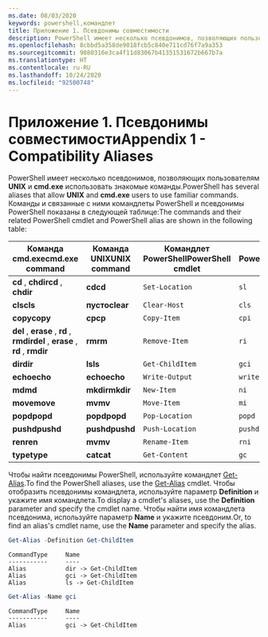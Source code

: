 ```yaml
---
ms.date: 08/03/2020
keywords: powershell,командлет
title: Приложение 1. Псевдонимы совместимости
description: PowerShell имеет несколько псевдонимов, позволяющих пользователям UNIX и cmd.exe использовать знакомые команды.
ms.openlocfilehash: 8cbbd5a358de9018fcb5c840e711cd76f7a9a353
ms.sourcegitcommit: 9080316e3ca4f11d83067b41351531672b667b7a
ms.translationtype: HT
ms.contentlocale: ru-RU
ms.lasthandoff: 10/24/2020
ms.locfileid: "92500748"
---
```

# <a name="appendix-1---compatibility-aliases"></a><span data-ttu-id="f1e74-104">Приложение 1. Псевдонимы совместимости</span><span class="sxs-lookup"><span data-stu-id="f1e74-104">Appendix 1 - Compatibility Aliases</span></span>

<span data-ttu-id="f1e74-105">PowerShell имеет несколько псевдонимов, позволяющих пользователям **UNIX** и **cmd.exe** использовать знакомые команды.</span><span class="sxs-lookup"><span data-stu-id="f1e74-105">PowerShell has several aliases that allow **UNIX** and **cmd.exe** users to use familiar commands.</span></span>
<span data-ttu-id="f1e74-106">Команды и связанные с ними командлеты PowerShell и псевдонимы PowerShell показаны в следующей таблице:</span><span class="sxs-lookup"><span data-stu-id="f1e74-106">The commands and their related PowerShell cmdlet and PowerShell alias are shown in the following table:</span></span>

|            <span data-ttu-id="f1e74-107">Команда cmd.exe</span><span class="sxs-lookup"><span data-stu-id="f1e74-107">cmd.exe command</span></span>            | <span data-ttu-id="f1e74-108">Команда UNIX</span><span class="sxs-lookup"><span data-stu-id="f1e74-108">UNIX command</span></span> | <span data-ttu-id="f1e74-109">Командлет PowerShell</span><span class="sxs-lookup"><span data-stu-id="f1e74-109">PowerShell cmdlet</span></span> | <span data-ttu-id="f1e74-110">Псевдоним PowerShell</span><span class="sxs-lookup"><span data-stu-id="f1e74-110">PowerShell alias</span></span> |
| ------------------------------------- | ------------ | ----------------- | ---------------- |
| <span data-ttu-id="f1e74-111">**cd** , **chdir**</span><span class="sxs-lookup"><span data-stu-id="f1e74-111">**cd** , **chdir**</span></span>                     | <span data-ttu-id="f1e74-112">**cd**</span><span class="sxs-lookup"><span data-stu-id="f1e74-112">**cd**</span></span>       | `Set-Location`    | `sl`             |
| <span data-ttu-id="f1e74-113">**cls**</span><span class="sxs-lookup"><span data-stu-id="f1e74-113">**cls**</span></span>                               | <span data-ttu-id="f1e74-114">**пусто**</span><span class="sxs-lookup"><span data-stu-id="f1e74-114">**clear**</span></span>    | `Clear-Host`      | `cls`            |
| <span data-ttu-id="f1e74-115">**copy**</span><span class="sxs-lookup"><span data-stu-id="f1e74-115">**copy**</span></span>                              | <span data-ttu-id="f1e74-116">**cp**</span><span class="sxs-lookup"><span data-stu-id="f1e74-116">**cp**</span></span>       | `Copy-Item`       | `cpi`            |
| <span data-ttu-id="f1e74-117">**del** , **erase** , **rd** , **rmdir**</span><span class="sxs-lookup"><span data-stu-id="f1e74-117">**del** , **erase** , **rd** , **rmdir**</span></span> | <span data-ttu-id="f1e74-118">**rm**</span><span class="sxs-lookup"><span data-stu-id="f1e74-118">**rm**</span></span>       | `Remove-Item`     | `ri`             |
| <span data-ttu-id="f1e74-119">**dir**</span><span class="sxs-lookup"><span data-stu-id="f1e74-119">**dir**</span></span>                               | <span data-ttu-id="f1e74-120">**ls**</span><span class="sxs-lookup"><span data-stu-id="f1e74-120">**ls**</span></span>       | `Get-ChildItem`   | `gci`            |
| <span data-ttu-id="f1e74-121">**echo**</span><span class="sxs-lookup"><span data-stu-id="f1e74-121">**echo**</span></span>                              | <span data-ttu-id="f1e74-122">**echo**</span><span class="sxs-lookup"><span data-stu-id="f1e74-122">**echo**</span></span>     | `Write-Output`    | `write`          |
| <span data-ttu-id="f1e74-123">**md**</span><span class="sxs-lookup"><span data-stu-id="f1e74-123">**md**</span></span>                                | <span data-ttu-id="f1e74-124">**mkdir**</span><span class="sxs-lookup"><span data-stu-id="f1e74-124">**mkdir**</span></span>    | `New-Item`        | `ni`             |
| <span data-ttu-id="f1e74-125">**move**</span><span class="sxs-lookup"><span data-stu-id="f1e74-125">**move**</span></span>                              | <span data-ttu-id="f1e74-126">**mv**</span><span class="sxs-lookup"><span data-stu-id="f1e74-126">**mv**</span></span>       | `Move-Item`       | `mi`             |
| <span data-ttu-id="f1e74-127">**popd**</span><span class="sxs-lookup"><span data-stu-id="f1e74-127">**popd**</span></span>                              | <span data-ttu-id="f1e74-128">**popd**</span><span class="sxs-lookup"><span data-stu-id="f1e74-128">**popd**</span></span>     | `Pop-Location`    | `popd`           |
| <span data-ttu-id="f1e74-129">**pushd**</span><span class="sxs-lookup"><span data-stu-id="f1e74-129">**pushd**</span></span>                             | <span data-ttu-id="f1e74-130">**pushd**</span><span class="sxs-lookup"><span data-stu-id="f1e74-130">**pushd**</span></span>    | `Push-Location`   | `pushd`          |
| <span data-ttu-id="f1e74-131">**ren**</span><span class="sxs-lookup"><span data-stu-id="f1e74-131">**ren**</span></span>                               | <span data-ttu-id="f1e74-132">**mv**</span><span class="sxs-lookup"><span data-stu-id="f1e74-132">**mv**</span></span>       | `Rename-Item`     | `rni`            |
| <span data-ttu-id="f1e74-133">**type**</span><span class="sxs-lookup"><span data-stu-id="f1e74-133">**type**</span></span>                              | <span data-ttu-id="f1e74-134">**cat**</span><span class="sxs-lookup"><span data-stu-id="f1e74-134">**cat**</span></span>      | `Get-Content`     | `gc`             |

<span data-ttu-id="f1e74-135">Чтобы найти псевдонимы PowerShell, используйте командлет [Get-Alias](xref:Microsoft.PowerShell.Utility.Get-Alias).</span><span class="sxs-lookup"><span data-stu-id="f1e74-135">To find the PowerShell aliases, use the [Get-Alias](xref:Microsoft.PowerShell.Utility.Get-Alias) cmdlet.</span></span> <span data-ttu-id="f1e74-136">Чтобы отобразить псевдонимы командлета, используйте параметр **Definition** и укажите имя командлета.</span><span class="sxs-lookup"><span data-stu-id="f1e74-136">To display a cmdlet's aliases, use the **Definition** parameter and specify the cmdlet name.</span></span>
<span data-ttu-id="f1e74-137">Чтобы найти имя командлета псевдонима, используйте параметр **Name** и укажите псевдоним.</span><span class="sxs-lookup"><span data-stu-id="f1e74-137">Or, to find an alias's cmdlet name, use the **Name** parameter and specify the alias.</span></span>

```powershell
Get-Alias -Definition Get-ChildItem
```

```Output
CommandType     Name
-----------     ----
Alias           dir -> Get-ChildItem
Alias           gci -> Get-ChildItem
Alias           ls -> Get-ChildItem
```

```powershell
Get-Alias -Name gci
```

```Output
CommandType     Name
-----------     ----
Alias           gci -> Get-ChildItem
```
